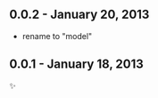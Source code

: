 
0.0.2 - January 20, 2013
------------------------
* rename to "model"

0.0.1 - January 18, 2013
------------------------
:sparkles: